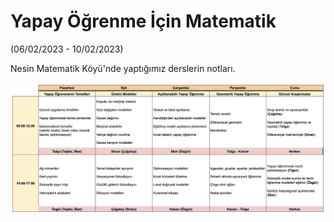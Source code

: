 # Yapay Öğrenme İçin Matematik 

(06/02/2023 - 10/02/2023)

Nesin Matematik Köyü'nde yaptığımız derslerin notları.

![YO2023](./img/yo2023.png)


